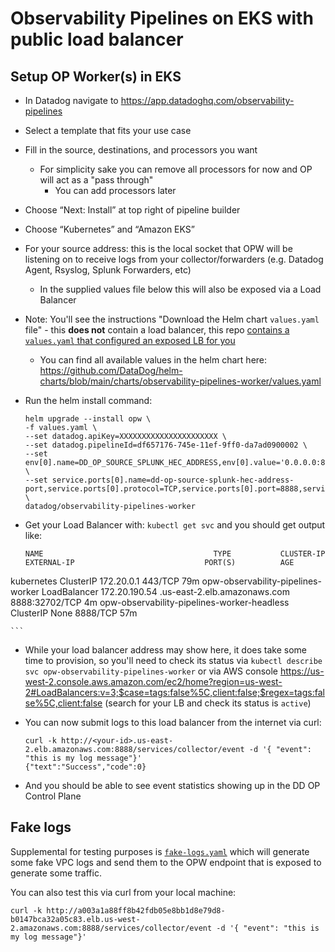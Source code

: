 # Observability Pipelines on EKS with public load balancer

## Setup OP Worker(s) in EKS

- In Datadog navigate to https://app.datadoghq.com/observability-pipelines
- Select a template that fits your use case
- Fill in the source, destinations, and processors you want
    - For simplicity sake you can remove all processors for now and OP will act as a "pass through"
        - You can add processors later
- Choose “Next: Install” at top right of pipeline builder
- Choose “Kubernetes” and “Amazon EKS”
- For your source address: this is the local socket that OPW will be listening on to receive logs from your collector/forwarders (e.g. Datadog Agent, Rsyslog, Splunk Forwarders, etc)
    - In the supplied values file below this will also be exposed via a Load Balancer
- Note: You'll see the instructions "Download the Helm chart `values.yaml` file" - this **does not** contain a load balancer, this repo [contains a `values.yaml` that configured an exposed LB for you](./values.yaml)
    - You can find all available values in the helm chart here: https://github.com/DataDog/helm-charts/blob/main/charts/observability-pipelines-worker/values.yaml
- Run the helm install command:

    ```
    helm upgrade --install opw \
	-f values.yaml \
	--set datadog.apiKey=XXXXXXXXXXXXXXXXXXXXXX \
	--set datadog.pipelineId=df657176-745e-11ef-9ff0-da7ad0900002 \
	--set env[0].name=DD_OP_SOURCE_SPLUNK_HEC_ADDRESS,env[0].value='0.0.0.0:8888' \
	--set service.ports[0].name=dd-op-source-splunk-hec-address-port,service.ports[0].protocol=TCP,service.ports[0].port=8888,service.ports[0].targetPort=8888 \
	datadog/observability-pipelines-worker
    ```

- Get your Load Balancer with: `kubectl get svc` and you should get output like:

    ```
    NAME                                      TYPE           CLUSTER-IP      EXTERNAL-IP                             PORT(S)          AGE
kubernetes                                    ClusterIP      172.20.0.1      <none>                                  443/TCP          79m
opw-observability-pipelines-worker            LoadBalancer   172.20.190.54   <your-id>.us-east-2.elb.amazonaws.com   8888:32702/TCP   4m
opw-observability-pipelines-worker-headless   ClusterIP      None            <none>                                  8888/TCP         57m

    ```

- While your load balancer address may show here, it does take some time to provision, so you'll need to check its status via `kubectl describe svc opw-observability-pipelines-worker` or via AWS console https://us-west-2.console.aws.amazon.com/ec2/home?region=us-west-2#LoadBalancers:v=3;$case=tags:false%5C,client:false;$regex=tags:false%5C,client:false (search for your LB and check its status is `active`)
- You can now submit logs to this load balancer from the internet via curl:

    ```
    curl -k http://<your-id>.us-east-2.elb.amazonaws.com:8888/services/collector/event -d '{ "event": "this is my log message"}'
    {"text":"Success","code":0}
    ```

- And you should be able to see event statistics showing up in the DD OP Control Plane

## Fake logs

Supplemental for testing purposes is [`fake-logs.yaml`](./fake-logs.yaml) which will generate some fake VPC logs and
send them to the OPW endpoint that is exposed to generate some traffic.

You can also test this via curl from your local machine:

```
curl -k http://a003a1a88ff8b42fdb05e8bb1d8e79d8-b0147bca32a05c83.elb.us-west-2.amazonaws.com:8888/services/collector/event -d '{ "event": "this is my log message"}'
```
